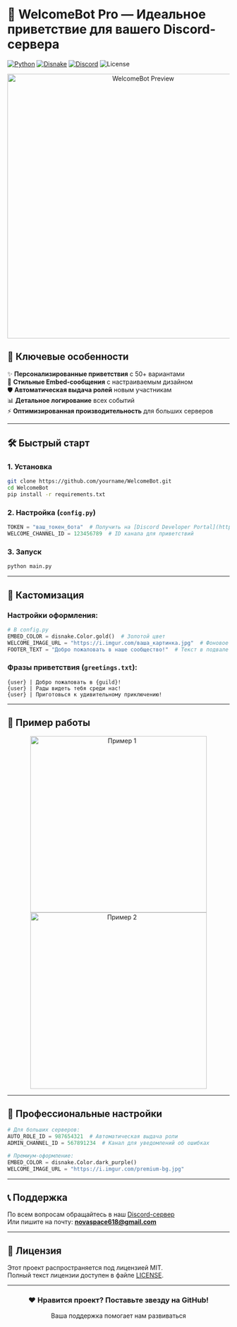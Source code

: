 # 🌟 **WelcomeBot Pro** — Идеальное приветствие для вашего Discord-сервера

[![Python](https://img.shields.io/badge/Python-3.10+-blue?logo=python)](https://www.python.org)
[![Disnake](https://img.shields.io/badge/Disnake-2.10+-purple?logo=discord)](https://docs.disnake.dev)
[![Discord](https://img.shields.io/badge/Discord-Support-7289DA?logo=discord)]([https://discord.gg/6yfpJXSZSA](https://discord.gg/vvX8UGaG6H))
![License](https://img.shields.io/badge/License-MIT-brightgreen)

<div align="center">
  <img src="https://cdn.discordapp.com/attachments/1357935407227998238/1358014875862827089/minecraft_title1.png?ex=67f24d69&is=67f0fbe9&hm=106d31f16486e30bd1a8af83376786d6eed206e53c7309e0fb1cdb1d3a7a2e18&" width="600" alt="WelcomeBot Preview">
</div>

## 🚀 **Ключевые особенности**

✨ **Персонализированные приветствия** с 50+ вариантами  
🎨 **Стильные Embed-сообщения** с настраиваемым дизайном  
🛡️ **Автоматическая выдача ролей** новым участникам  
📊 **Детальное логирование** всех событий  
⚡ **Оптимизированная производительность** для больших серверов  

---

## 🛠 **Быстрый старт**

### 1. Установка
```bash
git clone https://github.com/yourname/WelcomeBot.git
cd WelcomeBot
pip install -r requirements.txt
```

### 2. Настройка (`config.py`)
```python
TOKEN = "ваш_токен_бота"  # Получить на [Discord Developer Portal](https://discord.com/developers)
WELCOME_CHANNEL_ID = 123456789  # ID канала для приветствий
```

### 3. Запуск
```bash
python main.py
```

---

## 🎨 **Кастомизация**

### Настройки оформления:
```python
# В config.py
EMBED_COLOR = disnake.Color.gold()  # Золотой цвет
WELCOME_IMAGE_URL = "https://i.imgur.com/ваша_картинка.jpg"  # Фоновое изображение
FOOTER_TEXT = "Добро пожаловать в наше сообщество!"  # Текст в подвале
```

### Фразы приветствия (`greetings.txt`):
```
{user} | Добро пожаловать в {guild}!
{user} | Рады видеть тебя среди нас!
{user} | Приготовься к удивительному приключению!
```

---

## 📸 **Пример работы**

<div align="center">
  <img src="[https://imgur.com/a/zpEj3e2]" width="400" alt="Пример 1">
  <img src="[https://imgur.com/a/zpEj3e2]" width="400" alt="Пример 2">
</div>

---

## 💼 **Профессиональные настройки**

```python
# Для больших серверов:
AUTO_ROLE_ID = 987654321  # Автоматическая выдача роли
ADMIN_CHANNEL_ID = 567891234  # Канал для уведомлений об ошибках

# Премиум-оформление:
EMBED_COLOR = disnake.Color.dark_purple()
WELCOME_IMAGE_URL = "https://i.imgur.com/premium-bg.jpg"
```

---

## 📞 **Поддержка**

По всем вопросам обращайтесь в наш [Discord-сервер](https://discord.gg/vvX8UGaG6H)  
Или пишите на почту: **novaspace618@gmail.com**

---

## 📜 **Лицензия**

Этот проект распространяется под лицензией MIT.  
Полный текст лицензии доступен в файле [LICENSE](LICENSE).

---

<div align="center">
  <h3>❤️ Нравится проект? Поставьте звезду на GitHub!</h3>
  <p>Ваша поддержка помогает нам развиваться</p>
</div>

